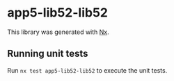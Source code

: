 # app5-lib52-lib52

This library was generated with [Nx](https://nx.dev).

## Running unit tests

Run `nx test app5-lib52-lib52` to execute the unit tests.
